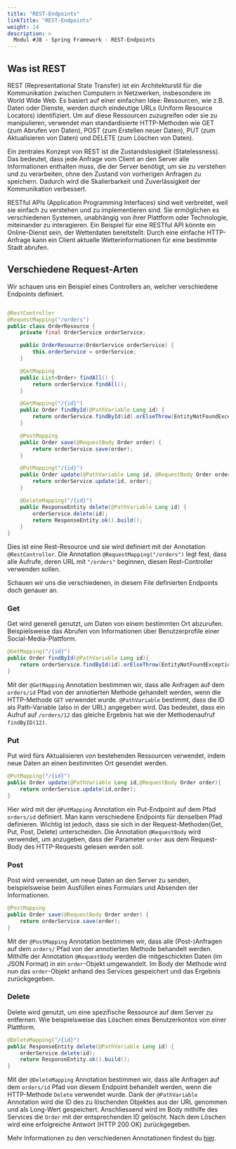 ```yaml
---
title: "REST-Endpoints"
linkTitle: "REST-Endpoints"
weight: 14
description: >
  Modul #J8 - Spring Framework - REST-Endpoints
---
```


## Was ist REST

REST (Representational State Transfer) ist ein Architekturstil für die Kommunikation zwischen Computern in Netzwerken, insbesondere im World Wide Web.
Es basiert auf einer einfachen Idee: Ressourcen, wie z.B. Daten oder Dienste, werden durch eindeutige URLs (Uniform Resource Locators) identifiziert.
Um auf diese Ressourcen zuzugreifen oder sie zu manipulieren, verwendet man standardisierte HTTP-Methoden wie GET (zum Abrufen von Daten),
POST (zum Erstellen neuer Daten), PUT (zum Aktualisieren von Daten) und DELETE (zum Löschen von Daten).

Ein zentrales Konzept von REST ist die Zustandslosigkeit (Statelessness).
Das bedeutet, dass jede Anfrage vom Client an den Server alle Informationen enthalten muss,
die der Server benötigt, um sie zu verstehen und zu verarbeiten, ohne den Zustand von vorherigen Anfragen zu speichern.
Dadurch wird die Skalierbarkeit und Zuverlässigkeit der Kommunikation verbessert.

RESTful APIs (Application Programming Interfaces) sind weit verbreitet, weil sie einfach zu verstehen und zu implementieren sind.
Sie ermöglichen es verschiedenen Systemen, unabhängig von ihrer Plattform oder Technologie, miteinander zu interagieren.
Ein Beispiel für eine RESTful API könnte ein Online-Dienst sein, der Wetterdaten bereitstellt:
Durch eine einfache HTTP-Anfrage kann ein Client aktuelle Wetterinformationen für eine bestimmte Stadt abrufen.

## Verschiedene Request-Arten

Wir schauen uns ein Beispiel eines Controllers an, welcher verschiedene Endpoints definiert.

```java

@RestController
@RequestMapping("/orders")
public class OrderResource {
    private final OrderService orderService;

    public OrderResource(OrderService orderService) {
        this.orderService = orderService;
    }

    @GetMapping
    public List<Order> findAll() {
        return orderService.findAll();
    }

    @GetMapping("/{id}")
    public Order findById(@PathVariable Long id) {
        return orderService.findById(id).orElseThrow(EntityNotFoundException::new);
    }

    @PostMapping
    public Order save(@RequestBody Order order) {
        return orderService.save(order);
    }

    @PutMapping("/{id}")
    public Order update(@PathVariable Long id, @RequestBody Order order) {
        return orderService.update(id, order);
    }

    @DeleteMapping("/{id}")
    public ResponseEntity delete(@PathVariable Long id) {
        orderService.delete(id);
        return ResponseEntity.ok().build();
    }
}
```

Dies ist eine Rest-Resource und sie wird definiert mit der Annotation `@RestController`. Die
Annotation `@RequestMapping("/orders")` legt fest, dass alle Aufrufe, deren URL mit `"/orders"` beginnen, diesen Rest-Controller
verwenden sollen.

Schauen wir uns die verschiedenen, in diesem File definierten Endpoints doch genauer an.

### Get

Get wird generell genutzt, um Daten von einem bestimmten Ort abzurufen. Beispielsweise das Abrufen von Informationen über Benutzerprofile einer Social-Media-Plattform.

```java
@GetMapping("/{id}")
public Order findById(@PathVariable Long id){
    return orderService.findById(id).orElseThrow(EntityNotFoundException::new);
}
```

Mit der `@GetMapping` Annotation bestimmen wir, dass alle Anfragen auf dem `orders/id` Pfad von der
annotierten Methode gehandelt werden, wenn die HTTP-Methode `GET` verwendet wurde. `@PathVariable` bestimmt, dass die ID als Path-Variable (also in der URL)
angegeben wird. Das bedeutet, dass ein Aufruf auf `/orders/12` das gleiche Ergebnis hat wie der Methodenaufruf `findByID(12)`.

### Put

Put wird fürs Aktualisieren von bestehenden Ressourcen verwendet, indem neue Daten an einen bestimmten Ort gesendet werden.

```java
@PutMapping("/{id}")
public Order update(@PathVariable Long id,@RequestBody Order order){
    return orderService.update(id,order);
}
```

Hier wird mit der `@PutMapping` Annotation ein Put-Endpoint auf dem Pfad `orders/id` definiert. Man kann verschiedene Endpoints für denselben Pfad definieren.
Wichtig ist jedoch, dass sie sich in der Request-Methoden(Get, Put, Post, Delete) unterscheiden.
Die Annotation `@RequestBody` wird verwendet, um anzugeben, dass der Parameter `order` aus dem Request-Body des
HTTP-Requests gelesen werden soll.

### Post

Post wird verwendet, um neue Daten an den Server zu senden, beispielsweise beim Ausfüllen eines Formulars und Absenden der Informationen.

```java
@PostMapping
public Order save(@RequestBody Order order) {
    return orderService.save(order);
}
```

Mit der `@PostMapping` Annotation bestimmen wir, dass alle (Post-)Anfragen auf dem `orders/` Pfad von der
annotierten Methode behandelt werden. Mithilfe der Annotation `@RequestBody` werden die mitgeschickten Daten
(im JSON Format) in ein `order`-Objekt umgewandelt. Im Body der Methode wird nun das `order`-Objekt anhand des
Services gespeichert und das Ergebnis zurückgegeben.

### Delete

Delete wird genutzt, um eine spezifische Ressource auf dem Server zu entfernen. Wie beispielsweise das Löschen eines Benutzerkontos von einer Plattform.

```java
@DeleteMapping("/{id}")
public ResponseEntity delete(@PathVariable Long id) {
    orderService.delete(id);
    return ResponseEntity.ok().build();
}
```

Mit der `@DeleteMapping` Annotation bestimmen wir, dass alle Anfragen auf dem `orders/id` Pfad von diesem Endpoint behandelt werden,
wenn die HTTP-Methode `Delete` verwendet wurde. Dank der `@PathVariable` Annotation wird die ID des zu löschenden Objektes aus der URL genommen und als Long-Wert gespeichert.
Anschliessend wird im Body mithilfe des Services die `Order` mit der entsprechenden ID gelöscht.
Nach dem Löschen wird eine erfolgreiche Antwort (HTTP 200 OK) zurückgegeben.

Mehr Informationen zu den verschiedenen Annotationen findest du [hier](../spring/annotationen.md).
